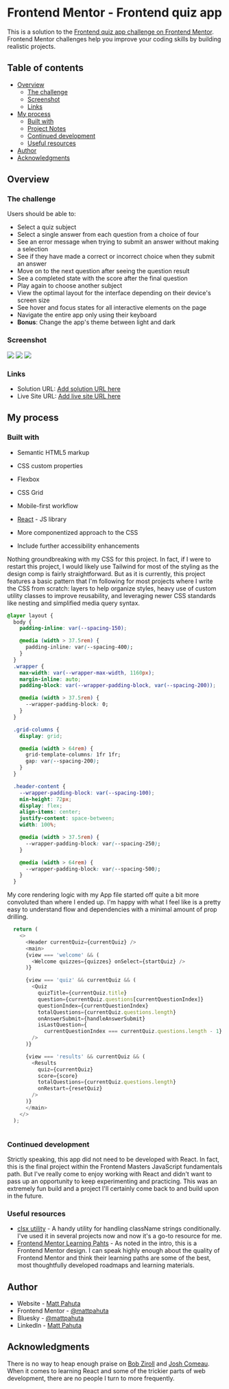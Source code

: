 # Frontend Mentor - Frontend quiz app

This is a solution to the [Frontend quiz app challenge on Frontend Mentor](https://www.frontendmentor.io/challenges/frontend-quiz-app-BE7xkzXQnU). Frontend Mentor challenges help you improve your coding skills by building realistic projects.

## Table of contents

- [Overview](#overview)
  - [The challenge](#the-challenge)
  - [Screenshot](#screenshot)
  - [Links](#links)
- [My process](#my-process)
  - [Built with](#built-with)
  - [Project Notes](#project-notes)
  - [Continued development](#continued-development)
  - [Useful resources](#useful-resources)
- [Author](#author)
- [Acknowledgments](#acknowledgments)

## Overview

### The challenge

Users should be able to:

- Select a quiz subject
- Select a single answer from each question from a choice of four
- See an error message when trying to submit an answer without making a selection
- See if they have made a correct or incorrect choice when they submit an answer
- Move on to the next question after seeing the question result
- See a completed state with the score after the final question
- Play again to choose another subject
- View the optimal layout for the interface depending on their device's screen size
- See hover and focus states for all interactive elements on the page
- Navigate the entire app only using their keyboard
- **Bonus**: Change the app's theme between light and dark

### Screenshot

![](./project-ss-01.png)
![](./project-ss-02.png)
![](./project-ss-03.png)

### Links

- Solution URL: [Add solution URL here](https://your-solution-url.com)
- Live Site URL: [Add live site URL here](https://your-live-site-url.com)

## My process

### Built with

- Semantic HTML5 markup
- CSS custom properties
- Flexbox
- CSS Grid
- Mobile-first workflow
- [React](https://reactjs.org/) - JS library


- More componentized approach to the CSS


- Include further accessibility enhancements 


Nothing groundbreaking with my CSS for this project. In fact, if I were to restart this project, I would likely use Tailwind for most of the styling as the design comp is fairly straightforward. But as it is currently, this project features a basic pattern that I'm following for most projects where I write the CSS from scratch: layers to help organize styles, heavy use of custom utility classes to improve reusability, and leveraging newer CSS standards like nesting and simplified media query syntax.

```css
@layer layout {
  body {
    padding-inline: var(--spacing-150);

    @media (width > 37.5rem) {
      padding-inline: var(--spacing-400);
    }
  }
  .wrapper {
    max-width: var(--wrapper-max-width, 1160px);
    margin-inline: auto;
    padding-block: var(--wrapper-padding-block, var(--spacing-200));

    @media (width > 37.5rem) {
      --wrapper-padding-block: 0;
    }
  }

  .grid-columns {
    display: grid;

    @media (width > 64rem) {
      grid-template-columns: 1fr 1fr;
      gap: var(--spacing-200);
    }
  }

  .header-content {
    --wrapper-padding-block: var(--spacing-100);
    min-height: 72px;
    display: flex;
    align-items: center;
    justify-content: space-between;
    width: 100%;

    @media (width > 37.5rem) {
      --wrapper-padding-block: var(--spacing-250);
    }

    @media (width > 64rem) {
      --wrapper-padding-block: var(--spacing-500);
    }
  }
```

My core rendering logic with my App file started off quite a bit more convoluted than where I ended up. I'm happy with what I feel like is a pretty easy to understand flow and dependencies with a minimal amount of prop drilling.

```js
  return (
    <>
      <Header currentQuiz={currentQuiz} />
      <main>
      {view === 'welcome' && (
        <Welcome quizzes={quizzes} onSelect={startQuiz} />
      )}

      {view === 'quiz' && currentQuiz && (
        <Quiz
          quizTitle={currentQuiz.title}
          question={currentQuiz.questions[currentQuestionIndex]}
          questionIndex={currentQuestionIndex}
          totalQuestions={currentQuiz.questions.length}
          onAnswerSubmit={handleAnswerSubmit}
          isLastQuestion={
            currentQuestionIndex === currentQuiz.questions.length - 1}
        />
      )}

      {view === 'results' && currentQuiz && (
        <Results
          quiz={currentQuiz}
          score={score}
          totalQuestions={currentQuiz.questions.length}
          onRestart={resetQuiz}
        />
      )}
      </main>
    </>
  );
```

```js

```
### Continued development

Strictly speaking, this app did not need to be developed with React. In fact, this is the final project within the Frontend Masters JavaScript fundamentals path. But I've really come to enjoy working with React and didn't want to pass up an opportunity to keep experimenting and practicing. This was an extremely fun build and a project I'll certainly come back to and build upon in the future.

### Useful resources

- [clsx utility](https://www.npmjs.com/package/clsx) - A handy utility for handling className strings conditionally. I've used it in several projects now and now it's a go-to resource for me. 
- [Frontend Mentor Learning Pahts](https://www.frontendmentor.io/learning-paths/) - As noted in the intro, this is a Frontend Mentor design. I can speak highly enough about the quality of Frontend Mentor and think their learning paths are some of the best, most thoughtfully developed roadmaps and learning materials. 

## Author

- Website - [Matt Pahuta](https://www.mattpahuta.com)
- Frontend Mentor - [@mattpahuta](https://www.frontendmentor.io/profile/MattPahuta)
- Bluesky - [@mattpahuta](https://bsky.app/profile/mattpahuta.bsky.social)
- LinkedIn - [Matt Pahuta](www.linkedin.com/in/mattpahuta)

## Acknowledgments

There is no way to heap enough praise on [Bob Ziroll](https://scrimba.com/@bobziroll) and [Josh Comeau](https://www.joshwcomeau.com/). When it comes to learning React and some of the trickier parts of web development, there are no people I turn to more frequently. 

